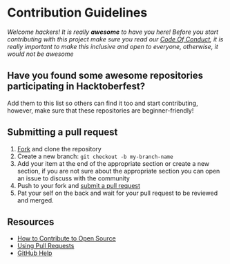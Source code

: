 # Contribution Guidelines

_Welcome hackers! It is really **awesome** to have you here! Before you start contributing with this project make sure you read our [Code Of Conduct](https://github.com/OtacilioN/awesome-hacktoberfest-2018/blob/master/CODE_OF_CONDUCT.md), it is really important to make this inclusive and open to everyone, otherwise, it would not be awesome_

## Have you found some awesome repositories participating in Hacktoberfest?

Add them to this list so others can find it too and start contributing, however, make sure that these repositories are beginner-friendly!

## Submitting a pull request

1. [Fork](https://github.com/OtacilioN/awesome-hacktoberfest-2018/fork) and clone the repository
1. Create a new branch: `git checkout -b my-branch-name`
1. Add your item at the end of the appropriate section or create a new section, if you are not sure about the appropriate section you can open an issue to discuss with the community
1. Push to your fork and [submit a pull request](https://github.com/OtacilioN/awesome-hacktoberfest-2018/compare)
1. Pat your self on the back and wait for your pull request to be reviewed and merged.

## Resources

- [How to Contribute to Open Source](https://opensource.guide/how-to-contribute/)
- [Using Pull Requests](https://help.github.com/articles/about-pull-requests/)
- [GitHub Help](https://help.github.com)
